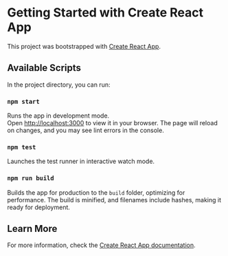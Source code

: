 # Getting Started with Create React App

This project was bootstrapped with [Create React App](https://github.com/facebook/create-react-app).

## Available Scripts

In the project directory, you can run:

### `npm start`

Runs the app in development mode.\
Open [http://localhost:3000](http://localhost:3000) to view it in your browser. The page will reload on changes, and you may see lint errors in the console.

### `npm test`

Launches the test runner in interactive watch mode.

### `npm run build`

Builds the app for production to the `build` folder, optimizing for performance. The build is minified, and filenames include hashes, making it ready for deployment.

## Learn More

For more information, check the [Create React App documentation](https://facebook.github.io/create-react-app/docs/getting-started).

